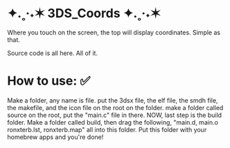 # ✦.˳·˖✶ 3DS_Coords ✦.˳·˖✶

Where you touch on the screen, the top will display coordinates. Simple as that.


Source code is all here. All of it.

# How to use: ✅

Make a folder, any name is file. put the 3dsx file, the elf file, the smdh file, the makefile, and the icon file on the root on the folder. make a folder called source on the root, put the "main.c" file in there. NOW, last step is the build folder. Make a folder called build, then drag the following, "main.d, main.o ronxterb.lst, ronxterb.map" all into this folder. Put this folder with your homebrew apps and you're done!
